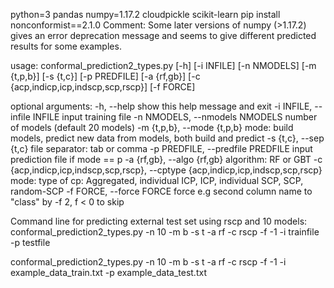 python=3 pandas numpy=1.17.2 cloudpickle scikit-learn
pip install nonconformist==2.1.0
Comment:
Some later versions of numpy (>1.17.2) gives an error deprecation message and seems to give different predicted results for some examples.



usage: conformal_prediction2_types.py [-h] [-i INFILE] [-n NMODELS]
                                      [-m {t,p,b}] [-s {t,c}] [-p PREDFILE]
                                      [-a {rf,gb}]
                                      [-c {acp,indicp,icp,indscp,scp,rscp}]
                                      [-f FORCE]

optional arguments:
  -h, --help            show this help message and exit
  -i INFILE, --infile INFILE
                        input training file
  -n NMODELS, --nmodels NMODELS
                        number of models (default 20 models)
  -m {t,p,b}, --mode {t,p,b}
                        mode: build models, predict new data from models, both
                        build and predict
  -s {t,c}, --sep {t,c}
                        file separator: tab or comma
  -p PREDFILE, --predfile PREDFILE
                        input prediction file if mode == p
  -a {rf,gb}, --algo {rf,gb}
                        algorithm: RF or GBT
  -c {acp,indicp,icp,indscp,scp,rscp}, --cptype {acp,indicp,icp,indscp,scp,rscp}
                        mode: type of cp: Aggregated, individual ICP, ICP,
                        individual SCP, SCP, random-SCP
  -f FORCE, --force FORCE
                        force e.g second column name to "class" by -f 2, f < 0
                        to skip


Command line for predicting external test set using rscp and 10 models:
conformal_prediction2_types.py -n 10 -m b -s t -a rf -c rscp -f -1 -i trainfile -p testfile 

conformal_prediction2_types.py -n 10 -m b -s t -a rf -c rscp -f -1 -i example_data_train.txt -p example_data_test.txt
